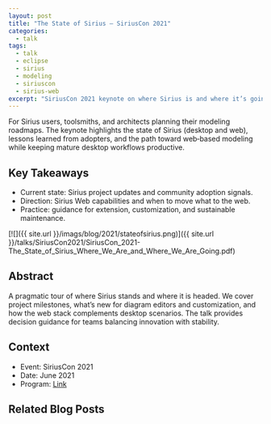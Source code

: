 ```yaml
---
layout: post
title: "The State of Sirius — SiriusCon 2021"
categories:
  - talk
tags:
  - talk
  - eclipse
  - sirius
  - modeling
  - siriuscon
  - sirius-web
excerpt: "SiriusCon 2021 keynote on where Sirius is and where it’s going—useful for teams planning Eclipse/Sirius roadmaps."
---
```


For Sirius users, toolsmiths, and architects planning their modeling roadmaps. The keynote highlights the state of Sirius (desktop and web), lessons learned from adopters, and the path toward web‑based modeling while keeping mature desktop workflows productive.

## Key Takeaways
- Current state: Sirius project updates and community adoption signals.
- Direction: Sirius Web capabilities and when to move what to the web.
- Practice: guidance for extension, customization, and sustainable maintenance.

[![]({{ site.url }}/imags/blog/2021/stateofsirius.png)]({{ site.url }}/talks/SiriusCon2021/SiriusCon_2021-The_State_of_Sirius_Where_We_Are_and_Where_We_Are_Going.pdf)

## Abstract
A pragmatic tour of where Sirius stands and where it is headed. We cover project milestones, what’s new for diagram editors and customization, and how the web stack complements desktop scenarios. The talk provides decision guidance for teams balancing innovation with stability.

## Context
- Event: SiriusCon 2021
- Date: June 2021
- Program: [Link](https://www.youtube.com/watch?v=MBc6O_pxinA)

## Related Blog Posts
